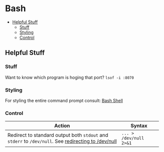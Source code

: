 # Bash

<!-- TOC depthFrom:2 -->

- [Helpful Stuff](#helpful-stuff)
    - [Stuff](#stuff)
    - [Styling](#styling)
    - [Control](#control)

<!-- /TOC -->

## Helpful Stuff

### Stuff

Want to know which program is hoging that port? `lsof -i :8070`

### Styling

For styling the entire command prompt consult: [Bash Shell](https://www.cyberciti.biz/faq/bash-shell-change-the-color-of-my-shell-prompt-under-linux-or-unix/)

### Control

Action | Syntax
--- | ---
Redirect to standard output both `stdout` and `stderr` to `/dev/null`. See [redirecting to /dev/null](https://unix.stackexchange.com/questions/119648/redirecting-to-dev-null) | `... > /dev/null 2>&1`
